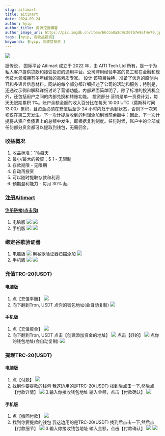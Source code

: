 ```yaml
---
slug: aitimart
title: aitimart
date: 2024-09-24
author: hyip
author_title: 资源挖掘博客
author_image_url: https://pic.imgdb.cn/item/66cba8a2d9c307b7e9af4e79.jpg
tags: [hyip, 高收益投资]
keywords: [hyip, 高收益投资 ]
---
```

![](https://pic.imgdb.cn/item/66f1ebcbf21886ccc03f9b9b.png)

据传说， 国际平台 Aitimart 成立于 2022 年，由 AITI Tech Ltd 所有，是一个为私人客户提供贷款和接受投资的通用平台。公司聘用经验丰富的员工和在金融和现代技术领域拥有多年经验的高素质专家。 设计 该项目独特，准备了优秀的原创内容和多语言信息材料。网站的每个部分都详细描述了公司的活动和服务；特别是，还通过示例和解释详细讨论了营销功能。内部界面简单明了，除了标准的投资机会外，还包括用户之间的内部兑换和转账功能。 投资部分 营销是单一资费计划，每天无限期累积 1%。账户余额金额的收入百分比在每天 10:00 UTC（莫斯科时间 13:00）累积，且资金必须在充值后至少 24 小时内处于余额状态，否则下一次累积仅在第二天发生。下一次计提后收到的利润添加到当前余额中；因此，下一次计提将从资产负债表上的总额中发生，即根据复利制度。任何时候，账户中的全部或任何部分资金都可以提取到钱包，无需佣金。

### 收益概况
1. 收益标准：1％每天 
2. 最小/最大的投资：$ 1 - 无限制 
3. 存款期限 - 无限期 
4. 自动再投资 
5. 可以随时提取存款和利润 
6. 预期盈利能力 - 每月 30% 起


### [注册Aitimart](https://aitimart.com/new-account/?code=1344696906597400)
#### [注册链接(点击我)](https://aitimart.com/new-account/?code=1344696906597400)
1. 电脑版
![](https://pic.imgdb.cn/item/66f1ee4df21886ccc0410538.jpg)
![](https://pic.imgdb.cn/item/66f1fe9df21886ccc049ce01.jpg)
2. 手机版
![](https://pic.imgdb.cn/item/66f1ee71f21886ccc04119f5.jpg)
![](https://pic.imgdb.cn/item/66f1fdfbf21886ccc0496ad2.jpg)

### 绑定谷歌验证器
1. 电脑版
![](https://pic.imgdb.cn/item/66f1ef90f21886ccc041c0f1.jpg)
用谷歌验证器扫描添加
![](https://pic.imgdb.cn/item/66f1fb7cf21886ccc0480fa4.jpg)
2. 手机版
![](https://pic.imgdb.cn/item/66f1fdfbf21886ccc0496afe.jpg)
![](https://pic.imgdb.cn/item/66f1fdfbf21886ccc0496b1d.jpg)

### 充值TRC-20(USDT)
#### 电脑版
1. 点【充值平衡】
![](https://pic.imgdb.cn/item/66f1f120f21886ccc0429516.jpg)
2. 向下翻到Tron, USDT
点你的钱包地址(会自动复制)
![](https://pic.imgdb.cn/item/66f1f19df21886ccc042d98b.jpg)

#### 手机版
1. 点【充值资金】
![](https://pic.imgdb.cn/item/66f1fefaf21886ccc04a02a7.jpg)
2. 向下翻到Tron, USDT
点击【创建添加资金的地址】
![](https://pic.imgdb.cn/item/66f1fefbf21886ccc04a02c6.jpg)
点击【好的】
![](https://pic.imgdb.cn/item/66f1ff4af21886ccc04a2e1b.jpg)
点你的钱包地址(会自动复制)
![](https://pic.imgdb.cn/item/66f1ff4bf21886ccc04a2e30.jpg)

### 提现TRC-20(USDT)
#### 电脑版
1. 点【付款】
![](https://pic.imgdb.cn/item/66f1f269f21886ccc0433bbe.jpg)
2. 找到你要提款的钱包
我这边用的是TRC-20(USDT)
找到后点击一下,然后点【付款详情】
![](https://pic.imgdb.cn/item/66f1f321f21886ccc043af42.jpg)
3.输入你接收钱包地址
输入金额，点击【付款确认】
![](https://pic.imgdb.cn/item/66f1f44af21886ccc044563b.jpg)

#### 手机版
1. 点【撤回付款】
![](https://pic.imgdb.cn/item/66f20134f21886ccc04b5fe4.jpg)
2. 找到你要提款的钱包
我这边用的是TRC-20(USDT)
找到后点击一下,然后点【付款细节】
![](https://pic.imgdb.cn/item/66f20134f21886ccc04b6004.jpg)
3.输入你接收钱包地址
输入金额，点击【付款确认】
![](https://pic.imgdb.cn/item/66f20134f21886ccc04b601a.jpg)
![](https://pic.imgdb.cn/item/66f20134f21886ccc04b602f.jpg)





